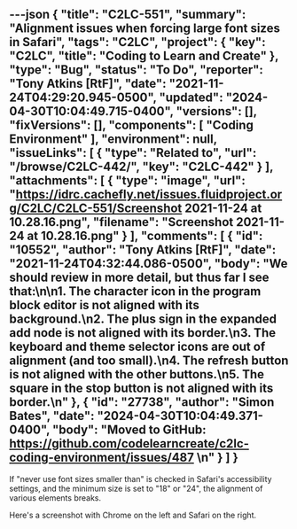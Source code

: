 ---json
{
  "title": "C2LC-551",
  "summary": "Alignment issues when forcing large font sizes in Safari",
  "tags": "C2LC",
  "project": {
    "key": "C2LC",
    "title": "Coding to Learn and Create"
  },
  "type": "Bug",
  "status": "To Do",
  "reporter": "Tony Atkins [RtF]",
  "date": "2021-11-24T04:29:20.945-0500",
  "updated": "2024-04-30T10:04:49.715-0400",
  "versions": [],
  "fixVersions": [],
  "components": [
    "Coding Environment"
  ],
  "environment": null,
  "issueLinks": [
    {
      "type": "Related to",
      "url": "/browse/C2LC-442/",
      "key": "C2LC-442"
    }
  ],
  "attachments": [
    {
      "type": "image",
      "url": "https://idrc.cachefly.net/issues.fluidproject.org/C2LC/C2LC-551/Screenshot 2021-11-24 at 10.28.16.png",
      "filename": "Screenshot 2021-11-24 at 10.28.16.png"
    }
  ],
  "comments": [
    {
      "id": "10552",
      "author": "Tony Atkins [RtF]",
      "date": "2021-11-24T04:32:44.086-0500",
      "body": "We should review in more detail, but thus far I see that:\n\n1. The character icon in the program block editor is not aligned with its background.\n2. The plus sign in the expanded add node is not aligned with its border.\n3. The keyboard and theme selector icons are out of alignment (and too small).\n4. The refresh button is not aligned with the other buttons.\n5. The square in the stop button is not aligned with its border.\n"
    },
    {
      "id": "27738",
      "author": "Simon Bates",
      "date": "2024-04-30T10:04:49.371-0400",
      "body": "Moved to GitHub: <https://github.com/codelearncreate/c2lc-coding-environment/issues/487>&#x20;\n"
    }
  ]
}
---
If "never use font sizes smaller than" is checked in Safari's accessibility settings, and the minimum size is set to "18" or "24", the alignment of various elements breaks.

Here's a screenshot with Chrome on the left and Safari on the right.

 

<!-- media: file 76059f45-ab2e-43db-a83e-415576f0f633 -->

        
